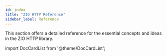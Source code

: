```yaml
---
id: index
title: "ZIO HTTP Reference"
sidebar_label: Reference
---
```


This section offers a detailed reference for the essential concepts and ideas in the ZIO HTTP library.

import DocCardList from '@theme/DocCardList';

<DocCardList />